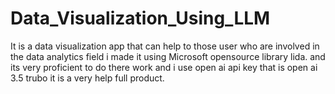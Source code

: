 # Data_Visualization_Using_LLM
It is a data visualization app that can help to those user who are  involved in the data analytics field i made it using Microsoft opensource library lida. and its very proficient to do there work and i use open ai api key that is open ai 3.5 trubo it is a very help full product.
